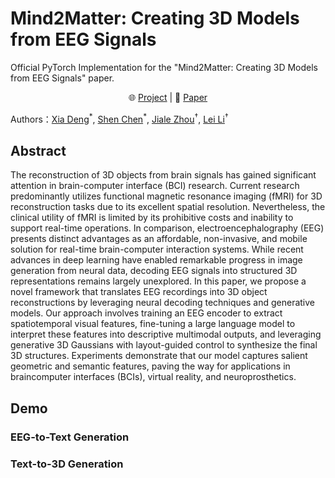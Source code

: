 # Mind2Matter: Creating 3D Models from EEG Signals
Official PyTorch Implementation for the "Mind2Matter: Creating 3D Models from EEG Signals" paper.
<p align="center">
    🌐 <a href="https://sddwwww.github.io/Mind2Matter/" target="_blank">Project</a> | 📃 <a href="http://arxiv.org/abs/2504.11936" target="_blank">Paper</a> 
</p>
Authors：<a href="https://scholar.google.com/citations?user=SSKS1dkAAAAJ&hl=zh-CN" target="_blank">Xia Deng</a><sup>*</sup>,
<a href="https://scholar.google.com/citations?user=IbztFUkAAAAJ&hl=zh-CN" target="_blank">Shen Chen</a><sup>*</sup>,
<a href="https://scholar.google.com/citations?hl=zh-CN&view_op=list_works&gmla=AJsN-F5yGRJxWWcHNRcFDqNfhHQ3QOduf8VZZhrsHCD4jrqBtny5WX5iE2gOKA0CNuEKyxiSIXvI_r7BXW6CI7OXcy0KKNDHDkaOyYowEUuNJl9FvX9DcGQ&user=caYfi18AAAAJ" target="_blank">Jiale Zhou</a><sup>†</sup>,
<a href="https://scholar.google.com/citations?user=DOyVxx0AAAAJ&" target="_blank">Lei Li</a><sup>†</sup></span>


## Abstract
The reconstruction of 3D objects from brain signals has gained significant attention in brain-computer interface (BCI) research. Current research predominantly utilizes functional magnetic resonance imaging (fMRI) for 3D reconstruction tasks due to its excellent spatial resolution. Nevertheless, the clinical utility of fMRI is limited by its prohibitive costs and inability to support real-time operations. In comparison, electroencephalography (EEG) presents distinct advantages as an affordable, non-invasive, and mobile solution for real-time brain-computer interaction systems. While recent advances in deep learning have enabled remarkable progress in image generation from neural data, decoding EEG signals into structured 3D representations remains largely unexplored. In this paper, we propose a novel framework that translates EEG recordings into 3D object reconstructions by leveraging neural decoding techniques and generative models. Our approach involves training an EEG encoder to extract spatiotemporal visual features, fine-tuning a large language model to interpret these features into descriptive multimodal outputs, and leveraging generative 3D Gaussians with layout-guided control to synthesize the final 3D structures. Experiments demonstrate that our model captures salient geometric and semantic features, paving the way for applications in braincomputer interfaces (BCIs), virtual reality, and neuroprosthetics.  


## Demo
### EEG-to-Text Generation
### Text-to-3D Generation

